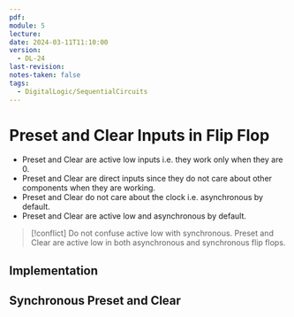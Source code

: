 ```yaml
---
pdf: 
module: 5
lecture: 
date: 2024-03-11T11:10:00
version:
  - DL-24
last-revision: 
notes-taken: false
tags:
  - DigitalLogic/SequentialCircuits
---
```

# Preset and Clear Inputs in Flip Flop

- Preset and Clear are active low inputs i.e. they work only when they are $0$.
- Preset and Clear are direct inputs since they do not care about other components when they are working.
- Preset and Clear do not care about the clock i.e. asynchronous by default.
- Preset and Clear are active low and asynchronous by default.

> [!conflict] Do not confuse active low with synchronous.
> Preset and Clear are active low in both asynchronous and synchronous flip flops.

## Implementation


## Synchronous Preset and Clear


